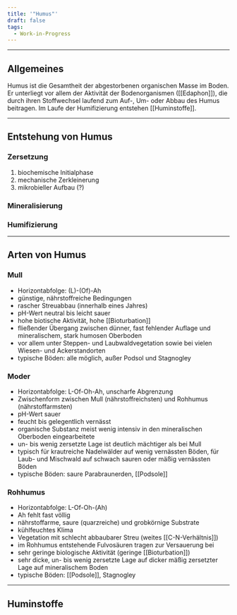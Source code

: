 ```yaml
---
title: '"Humus"'
draft: false
tags:
  - Work-in-Progress
---
```


---
## Allgemeines
Humus ist die Gesamtheit der abgestorbenen organischen Masse im Boden. Er unterliegt vor allem der Aktivität der Bodenorganismen ([[Edaphon]]), die durch ihren Stoffwechsel laufend zum Auf-, Um- oder Abbau des Humus beitragen. Im Laufe der Humifizierung entstehen [[Huminstoffe]].

---

## Entstehung von Humus

### Zersetzung
1. biochemische Initialphase
2. mechanische Zerkleinerung
3. mikrobieller Aufbau 
(?)
### Mineralisierung


### Humifizierung


---
## Arten von Humus

### Mull
- Horizontabfolge: (L)-(Of)-Ah
- günstige, nährstoffreiche Bedingungen
- rascher Streuabbau (innerhalb eines Jahres)
- pH-Wert neutral bis leicht sauer
- hohe biotische Aktivität, hohe [[Bioturbation]]
- fließender Übergang zwischen dünner, fast fehlender Auflage und mineralischem, stark humosen Oberboden
- vor allem unter Steppen- und Laubwaldvegetation sowie bei vielen Wiesen- und Ackerstandorten
- typische Böden: alle möglich, außer Podsol und Stagnogley

### Moder
- Horizontabfolge: L-Of-Oh-Ah, unscharfe Abgrenzung
- Zwischenform zwischen Mull (nährstoffreichsten) und Rohhumus (nährstoffarmsten)
- pH-Wert sauer
- feucht bis gelegentlich vernässt
- organische Substanz meist wenig intensiv in den mineralischen Oberboden eingearbeitete
- un- bis wenig zersetzte Lage ist deutlich mächtiger als bei Mull
- typisch für krautreiche Nadelwälder auf wenig vernässten Böden, für Laub- und Mischwald auf schwach sauren oder mäßig vernässten Böden
- typische Böden: saure Parabraunerden, [[Podsole]]

### Rohhumus
- Horizontabfolge: L-Of-Oh-(Ah)
- Ah fehlt fast völlig
- nährstoffarme, saure (quarzreiche) und grobkörnige Substrate
- kühlfeuchtes Klima
- Vegetation mit schlecht abbaubarer Streu (weites [[C-N-Verhältnis]])
- im Rohhumus entstehende Fulvosäuren tragen zur Versauerung bei
- sehr geringe biologische Aktivität (geringe [[Bioturbation]])
- sehr dicke, un- bis wenig zersetzte Lage auf dicker mäßig zersetzter Lage auf mineralischem Boden
- typische Böden: [[Podsole]], Stagnogley

---
## Huminstoffe
